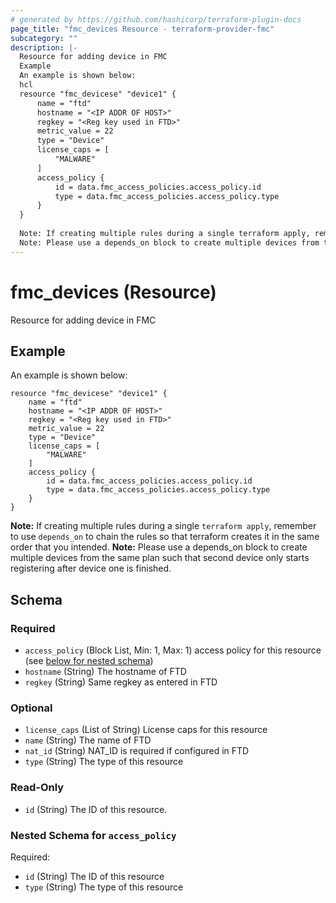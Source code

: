 ```yaml
---
# generated by https://github.com/hashicorp/terraform-plugin-docs
page_title: "fmc_devices Resource - terraform-provider-fmc"
subcategory: ""
description: |-
  Resource for adding device in FMC
  Example
  An example is shown below:
  hcl
  resource "fmc_devicese" "device1" {
      name = "ftd"
      hostname = "<IP ADDR OF HOST>"
      regkey = "<Reg key used in FTD>"
      metric_value = 22
      type = "Device"
      license_caps = [
          "MALWARE"
      ]
      access_policy {
          id = data.fmc_access_policies.access_policy.id
          type = data.fmc_access_policies.access_policy.type
      }
  }
  
  Note: If creating multiple rules during a single terraform apply, remember to use depends_on to chain the rules so that terraform creates it in the same order that you intended.
  Note: Please use a depends_on block to create multiple devices from the same plan such that second device only starts registering after device one is finished.
---
```


# fmc_devices (Resource)

Resource for adding device in FMC

## Example
An example is shown below: 
```hcl
resource "fmc_devicese" "device1" {
    name = "ftd"
    hostname = "<IP ADDR OF HOST>"
    regkey = "<Reg key used in FTD>"
    metric_value = 22
    type = "Device"
    license_caps = [
		"MALWARE"
    ]
    access_policy {
        id = data.fmc_access_policies.access_policy.id
        type = data.fmc_access_policies.access_policy.type
	}
}
```
**Note:** If creating multiple rules during a single `terraform apply`, remember to use `depends_on` to chain the rules so that terraform creates it in the same order that you intended.
**Note:** Please use a depends_on block to create multiple devices from the same plan such that second device only starts registering after device one is finished.



<!-- schema generated by tfplugindocs -->
## Schema

### Required

- `access_policy` (Block List, Min: 1, Max: 1) access policy for this resource (see [below for nested schema](#nestedblock--access_policy))
- `hostname` (String) The hostname of FTD
- `regkey` (String) Same regkey as entered in FTD

### Optional

- `license_caps` (List of String) License caps for this resource
- `name` (String) The name of FTD
- `nat_id` (String) NAT_ID is required if configured in FTD
- `type` (String) The type of this resource

### Read-Only

- `id` (String) The ID of this resource.

<a id="nestedblock--access_policy"></a>
### Nested Schema for `access_policy`

Required:

- `id` (String) The ID of this resource
- `type` (String) The type of this resource


